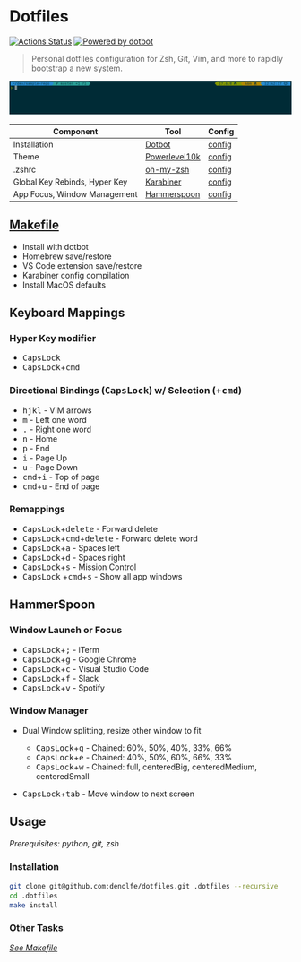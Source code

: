 # Dotfiles

[![Actions Status](https://github.com/denolfe/dotfiles/workflows/Dotfiles%20Install/badge.svg)](https://github.com/denolfe/dotfiles/actions)
[![Powered by dotbot][dbshield]][dblink]

[dblink]: https://github.com/anishathalye/dotbot
[dbshield]: https://img.shields.io/badge/powered%20by-dotbot-blue?style=flat

> Personal dotfiles configuration for Zsh, Git, Vim, and more to rapidly bootstrap a new system.

![Image](preview.png)

| Component                     | Tool                                                      | Config                             |
|-------------------------------|-----------------------------------------------------------|------------------------------------|
| Installation                  | [Dotbot](https://github.com/anishathalye/dotbot)          | [config](./install.conf.yaml)      |
| Theme                         | [Powerlevel10k](https://github.com/romkatv/powerlevel10k) | [config](./zsh/p10k.zsh)           |
| .zshrc                        | [oh-my-zsh](https://github.com/robbyrussell/oh-my-zsh)    | [config](./zsh/zshrc.zsh)          |
| Global Key Rebinds, Hyper Key | [Karabiner](https://karabiner-elements.pqrs.org/)         | [config](./karabiner/karabiner.ts) |
| App Focus, Window Management  | [Hammerspoon](https://www.hammerspoon.org/)               | [config](./hammerspoon/init.lua)   |

## [Makefile](./Makefile)

- Install with dotbot
- Homebrew save/restore
- VS Code extension save/restore
- Karabiner config compilation
- Install MacOS defaults

## Keyboard Mappings

### Hyper Key modifier

- <kbd>CapsLock</kbd>
- <kbd>CapsLock</kbd>+<kbd>cmd</kbd>

### Directional Bindings (<kbd>CapsLock</kbd>) w/ Selection (+<kbd>cmd</kbd>)

- <kbd>h</kbd><kbd>j</kbd><kbd>k</kbd><kbd>l</kbd> - VIM arrows
- <kbd>m</kbd> - Left one word
- <kbd>.</kbd> - Right one word
- <kbd>n</kbd> - Home
- <kbd>p</kbd> - End
- <kbd>i</kbd> - Page Up
- <kbd>u</kbd> - Page Down
- <kbd>cmd</kbd>+<kbd>i</kbd> - Top of page
- <kbd>cmd</kbd>+<kbd>u</kbd> - End of page

### Remappings

- <kbd>CapsLock</kbd>+<kbd>delete</kbd> - Forward delete
- <kbd>CapsLock</kbd>+<kbd>cmd</kbd>+<kbd>delete</kbd> - Forward delete word
- <kbd>CapsLock</kbd>+<kbd>a</kbd> - Spaces left
- <kbd>CapsLock</kbd>+<kbd>d</kbd> - Spaces right
- <kbd>CapsLock</kbd>+<kbd>s</kbd> - Mission Control
- <kbd>CapsLock</kbd> +<kbd>cmd</kbd>+<kbd>s</kbd> - Show all app windows

## HammerSpoon

### Window Launch or Focus

- <kbd>CapsLock</kbd>+<kbd>;</kbd> - iTerm
- <kbd>CapsLock</kbd>+<kbd>g</kbd> - Google Chrome
- <kbd>CapsLock</kbd>+<kbd>c</kbd> - Visual Studio Code
- <kbd>CapsLock</kbd>+<kbd>f</kbd> - Slack
- <kbd>CapsLock</kbd>+<kbd>v</kbd> - Spotify

### Window Manager

- Dual Window splitting, resize other window to fit
  - <kbd>CapsLock</kbd>+<kbd>q</kbd> - Chained: 60%, 50%, 40%, 33%, 66%
  - <kbd>CapsLock</kbd>+<kbd>e</kbd> - Chained: 40%, 50%, 60%, 66%, 33%
  - <kbd>CapsLock</kbd>+<kbd>w</kbd> - Chained: full, centeredBig, centeredMedium, centeredSmall

- <kbd>CapsLock</kbd>+<kbd>tab</kbd> - Move window to next screen

## Usage

*Prerequisites: python, git, zsh*

### Installation

```sh
git clone git@github.com:denolfe/dotfiles.git .dotfiles --recursive
cd .dotfiles
make install
```

### Other Tasks

*[See Makefile](./Makefile)*
